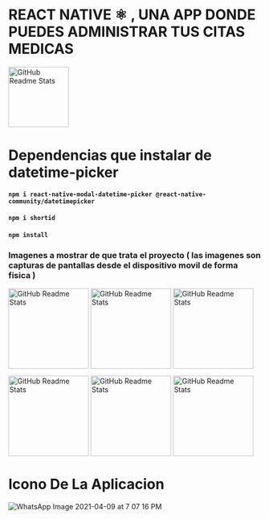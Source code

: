 # REACT NATIVE ⚛️ , UNA APP DONDE PUEDES ADMINISTRAR TUS CITAS MEDICAS 

 <img width="120px" src="https://user-images.githubusercontent.com/46203192/113460059-ad9c8d00-93d4-11eb-85a2-ec8067824f1d.png" align="center" alt="GitHub Readme Stats" />

# Dependencias que instalar de datetime-picker
#### `npm i react-native-modal-datetime-picker @react-native-community/datetimepicker`
#### `npm i shortid`
#### `npm install`


### Imagenes a mostrar de que trata el proyecto ( las imagenes son capturas de pantallas desde el dispositivo movil de forma fisica )
<img width="160px" src="https://user-images.githubusercontent.com/46203192/114255803-ee674980-9972-11eb-8922-9c207b03b079.jpeg" align="center" alt="GitHub Readme Stats" /> <img width="160px" src="https://user-images.githubusercontent.com/46203192/114253200-6ed37d80-9966-11eb-8408-54f66e614924.jpeg" align="center" alt="GitHub Readme Stats" /> <img width="160px" src="https://user-images.githubusercontent.com/46203192/114253215-8448a780-9966-11eb-9082-89129bdd7360.jpeg" align="center" alt="GitHub Readme Stats" /> 

<img width="160px" src="https://user-images.githubusercontent.com/46203192/114253229-9c202b80-9966-11eb-8376-f26108f37de2.jpeg" align="center" alt="GitHub Readme Stats" /> <img width="160px" src="https://user-images.githubusercontent.com/46203192/114253235-a3473980-9966-11eb-876c-5148d0052cec.jpeg" align="center" alt="GitHub Readme Stats" /> <img width="160px" src="https://user-images.githubusercontent.com/46203192/114253222-90cd0000-9966-11eb-968c-b043ece74347.jpeg" align="center" alt="GitHub Readme Stats" /> 
 





# Icono De La Aplicacion
![WhatsApp Image 2021-04-09 at 7 07 16 PM](https://user-images.githubusercontent.com/46203192/114253328-0638d080-9967-11eb-84f5-5689a37a4ec8.jpeg)










